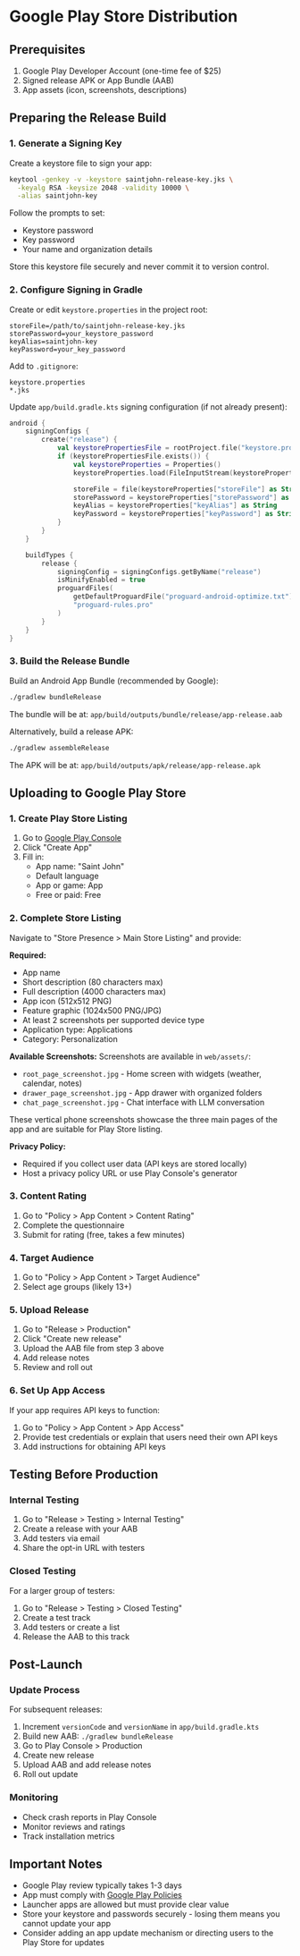 # Google Play Store Distribution

## Prerequisites

1. Google Play Developer Account (one-time fee of $25)
2. Signed release APK or App Bundle (AAB)
3. App assets (icon, screenshots, descriptions)

## Preparing the Release Build

### 1. Generate a Signing Key

Create a keystore file to sign your app:

```bash
keytool -genkey -v -keystore saintjohn-release-key.jks \
  -keyalg RSA -keysize 2048 -validity 10000 \
  -alias saintjohn-key
```

Follow the prompts to set:
- Keystore password
- Key password
- Your name and organization details

Store this keystore file securely and never commit it to version control.

### 2. Configure Signing in Gradle

Create or edit `keystore.properties` in the project root:

```properties
storeFile=/path/to/saintjohn-release-key.jks
storePassword=your_keystore_password
keyAlias=saintjohn-key
keyPassword=your_key_password
```

Add to `.gitignore`:
```
keystore.properties
*.jks
```

Update `app/build.gradle.kts` signing configuration (if not already present):

```kotlin
android {
    signingConfigs {
        create("release") {
            val keystorePropertiesFile = rootProject.file("keystore.properties")
            if (keystorePropertiesFile.exists()) {
                val keystoreProperties = Properties()
                keystoreProperties.load(FileInputStream(keystorePropertiesFile))

                storeFile = file(keystoreProperties["storeFile"] as String)
                storePassword = keystoreProperties["storePassword"] as String
                keyAlias = keystoreProperties["keyAlias"] as String
                keyPassword = keystoreProperties["keyPassword"] as String
            }
        }
    }

    buildTypes {
        release {
            signingConfig = signingConfigs.getByName("release")
            isMinifyEnabled = true
            proguardFiles(
                getDefaultProguardFile("proguard-android-optimize.txt"),
                "proguard-rules.pro"
            )
        }
    }
}
```

### 3. Build the Release Bundle

Build an Android App Bundle (recommended by Google):

```bash
./gradlew bundleRelease
```

The bundle will be at: `app/build/outputs/bundle/release/app-release.aab`

Alternatively, build a release APK:

```bash
./gradlew assembleRelease
```

The APK will be at: `app/build/outputs/apk/release/app-release.apk`

## Uploading to Google Play Store

### 1. Create Play Store Listing

1. Go to [Google Play Console](https://play.google.com/console)
2. Click "Create App"
3. Fill in:
   - App name: "Saint John"
   - Default language
   - App or game: App
   - Free or paid: Free

### 2. Complete Store Listing

Navigate to "Store Presence > Main Store Listing" and provide:

**Required:**
- App name
- Short description (80 characters max)
- Full description (4000 characters max)
- App icon (512x512 PNG)
- Feature graphic (1024x500 PNG/JPG)
- At least 2 screenshots per supported device type
- Application type: Applications
- Category: Personalization

**Available Screenshots:**
Screenshots are available in `web/assets/`:
- `root_page_screenshot.jpg` - Home screen with widgets (weather, calendar, notes)
- `drawer_page_screenshot.jpg` - App drawer with organized folders
- `chat_page_screenshot.jpg` - Chat interface with LLM conversation

These vertical phone screenshots showcase the three main pages of the app and are suitable for Play Store listing.

**Privacy Policy:**
- Required if you collect user data (API keys are stored locally)
- Host a privacy policy URL or use Play Console's generator

### 3. Content Rating

1. Go to "Policy > App Content > Content Rating"
2. Complete the questionnaire
3. Submit for rating (free, takes a few minutes)

### 4. Target Audience

1. Go to "Policy > App Content > Target Audience"
2. Select age groups (likely 13+)

### 5. Upload Release

1. Go to "Release > Production"
2. Click "Create new release"
3. Upload the AAB file from step 3 above
4. Add release notes
5. Review and roll out

### 6. Set Up App Access

If your app requires API keys to function:

1. Go to "Policy > App Content > App Access"
2. Provide test credentials or explain that users need their own API keys
3. Add instructions for obtaining API keys

## Testing Before Production

### Internal Testing

1. Go to "Release > Testing > Internal Testing"
2. Create a release with your AAB
3. Add testers via email
4. Share the opt-in URL with testers

### Closed Testing

For a larger group of testers:

1. Go to "Release > Testing > Closed Testing"
2. Create a test track
3. Add testers or create a list
4. Release the AAB to this track

## Post-Launch

### Update Process

For subsequent releases:

1. Increment `versionCode` and `versionName` in `app/build.gradle.kts`
2. Build new AAB: `./gradlew bundleRelease`
3. Go to Play Console > Production
4. Create new release
5. Upload AAB and add release notes
6. Roll out update

### Monitoring

- Check crash reports in Play Console
- Monitor reviews and ratings
- Track installation metrics

## Important Notes

- Google Play review typically takes 1-3 days
- App must comply with [Google Play Policies](https://play.google.com/about/developer-content-policy/)
- Launcher apps are allowed but must provide clear value
- Store your keystore and passwords securely - losing them means you cannot update your app
- Consider adding an app update mechanism or directing users to the Play Store for updates
